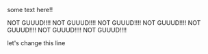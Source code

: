 some text here!!

NOT GUUUD!!!!
NOT GUUUD!!!!
NOT GUUUD!!!!
NOT GUUUD!!!!
NOT GUUUD!!!!
NOT GUUUD!!!!
NOT GUUUD!!!!


let's change this line
